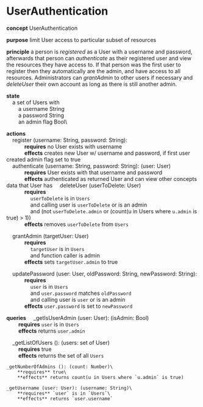 # UserAuthentication

**concept** UserAuthentication

**purpose** limit User access to particular subset of resources

**principle** a person is *registered* as a User with a username and password, afterwards that person can *authenticate* as their registered user and view the resources they have access to. If that person was the first user to register then they automatically are the admin, and have access to all resources. Administrators can *grantAdmin* to other users if necessary and *deleteUser* their own account as long as there is still another admin.

**state**  
    a set of Users with\
        a username String\
        a password String\
        an admin flag Bool\

**actions**\
    register (username: String, password: String):\
            **requires** no User exists with username\
            **effects** creates new User w/ username and password, if first user created admin flag set to true\
    authenticate (username: String, password: String): (user: User)\
            **requires** User exists with that username and password\
            **effects** authenticated as returned User and can view other concepts data that User has
    deleteUser (userToDelete: User)\
            **requires**\
                `userToDelete` is in `Users`\
                and calling user is `userToDelete` or is an admin\
                and (not `userToDelete.admin` or (count(u in Users where `u.admin` is true) > 1))\
            **effects** removes `userToDelete` from `Users`

    grantAdmin (targetUser: User)\
            **requires**\
                `targetUser` is in `Users`\
                and function caller is admin\
            **effects** sets `targetUser.admin` to true

    updatePassword (user: User, oldPassword: String, newPassword: String):\
            **requires**\
                `user` is in `Users`\
                and `user.password` matches `oldPassword`\
                and calling user is `user` or is an admin\
            **effects** `user.password` is set to `newPassword`

**queries**
    _getIsUserAdmin (user: User): (isAdmin: Bool)\
        **requires** `user` is in `Users`\
        **effects** returns `user.admin`

    _getListOfUsers (): (users: set of User)\
        **requires** true\
        **effects** returns the set of all `Users`

    _getNumberOfAdmins (): (count: Number)\
        **requires** true\
        **effects** returns count(u in Users where `u.admin` is true)

    _getUsername (user: User): (username: String)\
        **requires** `user` is in `Users`\
        **effects** returns `user.username`
